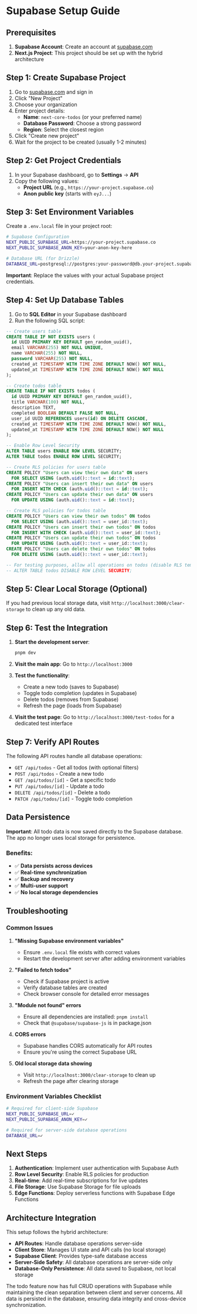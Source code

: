 # Supabase Setup Guide

## Prerequisites

1. **Supabase Account**: Create an account at [supabase.com](https://supabase.com)
2. **Next.js Project**: This project should be set up with the hybrid architecture

## Step 1: Create Supabase Project

1. Go to [supabase.com](https://supabase.com) and sign in
2. Click "New Project"
3. Choose your organization
4. Enter project details:
   - **Name**: `next-core-todos` (or your preferred name)
   - **Database Password**: Choose a strong password
   - **Region**: Select the closest region
5. Click "Create new project"
6. Wait for the project to be created (usually 1-2 minutes)

## Step 2: Get Project Credentials

1. In your Supabase dashboard, go to **Settings** → **API**
2. Copy the following values:
   - **Project URL** (e.g., `https://your-project.supabase.co`)
   - **Anon public key** (starts with `eyJ...`)

## Step 3: Set Environment Variables

Create a `.env.local` file in your project root:

```bash
# Supabase Configuration
NEXT_PUBLIC_SUPABASE_URL=https://your-project.supabase.co
NEXT_PUBLIC_SUPABASE_ANON_KEY=your-anon-key-here

# Database URL (for Drizzle)
DATABASE_URL=postgresql://postgres:your-password@db.your-project.supabase.co:5432/postgres
```

**Important**: Replace the values with your actual Supabase project credentials.

## Step 4: Set Up Database Tables

1. Go to **SQL Editor** in your Supabase dashboard
2. Run the following SQL script:

```sql
-- Create users table
CREATE TABLE IF NOT EXISTS users (
  id UUID PRIMARY KEY DEFAULT gen_random_uuid(),
  email VARCHAR(255) NOT NULL UNIQUE,
  name VARCHAR(255) NOT NULL,
  password VARCHAR(255) NOT NULL,
  created_at TIMESTAMP WITH TIME ZONE DEFAULT NOW() NOT NULL,
  updated_at TIMESTAMP WITH TIME ZONE DEFAULT NOW() NOT NULL
);

-- Create todos table
CREATE TABLE IF NOT EXISTS todos (
  id UUID PRIMARY KEY DEFAULT gen_random_uuid(),
  title VARCHAR(100) NOT NULL,
  description TEXT,
  completed BOOLEAN DEFAULT FALSE NOT NULL,
  user_id UUID REFERENCES users(id) ON DELETE CASCADE,
  created_at TIMESTAMP WITH TIME ZONE DEFAULT NOW() NOT NULL,
  updated_at TIMESTAMP WITH TIME ZONE DEFAULT NOW() NOT NULL
);

-- Enable Row Level Security
ALTER TABLE users ENABLE ROW LEVEL SECURITY;
ALTER TABLE todos ENABLE ROW LEVEL SECURITY;

-- Create RLS policies for users table
CREATE POLICY "Users can view their own data" ON users
  FOR SELECT USING (auth.uid()::text = id::text);
CREATE POLICY "Users can insert their own data" ON users
  FOR INSERT WITH CHECK (auth.uid()::text = id::text);
CREATE POLICY "Users can update their own data" ON users
  FOR UPDATE USING (auth.uid()::text = id::text);

-- Create RLS policies for todos table
CREATE POLICY "Users can view their own todos" ON todos
  FOR SELECT USING (auth.uid()::text = user_id::text);
CREATE POLICY "Users can insert their own todos" ON todos
  FOR INSERT WITH CHECK (auth.uid()::text = user_id::text);
CREATE POLICY "Users can update their own todos" ON todos
  FOR UPDATE USING (auth.uid()::text = user_id::text);
CREATE POLICY "Users can delete their own todos" ON todos
  FOR DELETE USING (auth.uid()::text = user_id::text);

-- For testing purposes, allow all operations on todos (disable RLS temporarily)
-- ALTER TABLE todos DISABLE ROW LEVEL SECURITY;
```

## Step 5: Clear Local Storage (Optional)

If you had previous local storage data, visit `http://localhost:3000/clear-storage` to clean up any old data.

## Step 6: Test the Integration

1. **Start the development server**:

   ```bash
   pnpm dev
   ```

2. **Visit the main app**: Go to `http://localhost:3000`

3. **Test the functionality**:
   - Create a new todo (saves to Supabase)
   - Toggle todo completion (updates in Supabase)
   - Delete todos (removes from Supabase)
   - Refresh the page (loads from Supabase)

4. **Visit the test page**: Go to `http://localhost:3000/test-todos` for a dedicated test interface

## Step 7: Verify API Routes

The following API routes handle all database operations:

- `GET /api/todos` - Get all todos (with optional filters)
- `POST /api/todos` - Create a new todo
- `GET /api/todos/[id]` - Get a specific todo
- `PUT /api/todos/[id]` - Update a todo
- `DELETE /api/todos/[id]` - Delete a todo
- `PATCH /api/todos/[id]` - Toggle todo completion

## Data Persistence

**Important**: All todo data is now saved directly to the Supabase database. The app no longer uses local storage for
persistence.

### Benefits:

- ✅ **Data persists across devices**
- ✅ **Real-time synchronization**
- ✅ **Backup and recovery**
- ✅ **Multi-user support**
- ✅ **No local storage dependencies**

## Troubleshooting

### Common Issues

1. **"Missing Supabase environment variables"**
   - Ensure `.env.local` file exists with correct values
   - Restart the development server after adding environment variables

2. **"Failed to fetch todos"**
   - Check if Supabase project is active
   - Verify database tables are created
   - Check browser console for detailed error messages

3. **"Module not found" errors**
   - Ensure all dependencies are installed: `pnpm install`
   - Check that `@supabase/supabase-js` is in package.json

4. **CORS errors**
   - Supabase handles CORS automatically for API routes
   - Ensure you're using the correct Supabase URL

5. **Old local storage data showing**
   - Visit `http://localhost:3000/clear-storage` to clean up
   - Refresh the page after clearing storage

### Environment Variables Checklist

```bash
# Required for client-side Supabase
NEXT_PUBLIC_SUPABASE_URL=✓
NEXT_PUBLIC_SUPABASE_ANON_KEY=✓

# Required for server-side database operations
DATABASE_URL=✓
```

## Next Steps

1. **Authentication**: Implement user authentication with Supabase Auth
2. **Row Level Security**: Enable RLS policies for production
3. **Real-time**: Add real-time subscriptions for live updates
4. **File Storage**: Use Supabase Storage for file uploads
5. **Edge Functions**: Deploy serverless functions with Supabase Edge Functions

## Architecture Integration

This setup follows the hybrid architecture:

- **API Routes**: Handle database operations server-side
- **Client Store**: Manages UI state and API calls (no local storage)
- **Supabase Client**: Provides type-safe database access
- **Server-Side Safety**: All database operations are server-side only
- **Database-Only Persistence**: All data saved to Supabase, not local storage

The todo feature now has full CRUD operations with Supabase while maintaining the clean separation between client and
server concerns. All data is persisted in the database, ensuring data integrity and cross-device synchronization.
